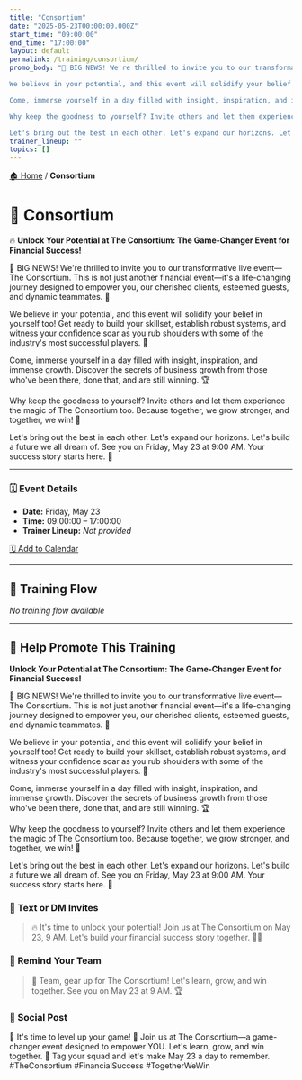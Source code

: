 ```yaml
---
title: "Consortium"
date: "2025-05-23T00:00:00.000Z"
start_time: "09:00:00"
end_time: "17:00:00"
layout: default
permalink: /training/consortium/
promo_body: "🎉 BIG NEWS! We're thrilled to invite you to our transformative live event—The Consortium. This is not just another financial event—it's a life-changing journey designed to empower you, our cherished clients, esteemed guests, and dynamic teammates. 💪

We believe in your potential, and this event will solidify your belief in yourself too! Get ready to build your skillset, establish robust systems, and witness your confidence soar as you rub shoulders with some of the industry's most successful players. 🚀

Come, immerse yourself in a day filled with insight, inspiration, and immense growth. Discover the secrets of business growth from those who've been there, done that, and are still winning. 🏆

Why keep the goodness to yourself? Invite others and let them experience the magic of The Consortium too. Because together, we grow stronger, and together, we win! 🤝

Let's bring out the best in each other. Let's expand our horizons. Let's build a future we all dream of. See you on Friday, May 23 at 9:00 AM. Your success story starts here. 🌟"
trainer_lineup: ""
topics: []
---
```


[🏠 Home](/training/) / **Consortium**

# 📆 Consortium  
🔥 **Unlock Your Potential at The Consortium: The Game-Changer Event for Financial Success!**

🎉 BIG NEWS! We're thrilled to invite you to our transformative live event—The Consortium. This is not just another financial event—it's a life-changing journey designed to empower you, our cherished clients, esteemed guests, and dynamic teammates. 💪

We believe in your potential, and this event will solidify your belief in yourself too! Get ready to build your skillset, establish robust systems, and witness your confidence soar as you rub shoulders with some of the industry's most successful players. 🚀

Come, immerse yourself in a day filled with insight, inspiration, and immense growth. Discover the secrets of business growth from those who've been there, done that, and are still winning. 🏆

Why keep the goodness to yourself? Invite others and let them experience the magic of The Consortium too. Because together, we grow stronger, and together, we win! 🤝

Let's bring out the best in each other. Let's expand our horizons. Let's build a future we all dream of. See you on Friday, May 23 at 9:00 AM. Your success story starts here. 🌟

---

### 🗓️ Event Details

- **Date:** Friday, May 23  
- **Time:** 09:00:00 – 17:00:00  
- **Trainer Lineup:** _Not provided_

[🗓️ Add to Calendar](/training/ics/consortium.ics)

---

## 🧩 Training Flow

_No training flow available_

---

## 📢 Help Promote This Training

**Unlock Your Potential at The Consortium: The Game-Changer Event for Financial Success!**

🎉 BIG NEWS! We're thrilled to invite you to our transformative live event—The Consortium. This is not just another financial event—it's a life-changing journey designed to empower you, our cherished clients, esteemed guests, and dynamic teammates. 💪

We believe in your potential, and this event will solidify your belief in yourself too! Get ready to build your skillset, establish robust systems, and witness your confidence soar as you rub shoulders with some of the industry's most successful players. 🚀

Come, immerse yourself in a day filled with insight, inspiration, and immense growth. Discover the secrets of business growth from those who've been there, done that, and are still winning. 🏆

Why keep the goodness to yourself? Invite others and let them experience the magic of The Consortium too. Because together, we grow stronger, and together, we win! 🤝

Let's bring out the best in each other. Let's expand our horizons. Let's build a future we all dream of. See you on Friday, May 23 at 9:00 AM. Your success story starts here. 🌟

### 💬 Text or DM Invites  
> 🔥 It's time to unlock your potential! Join us at The Consortium on May 23, 9 AM. Let's build your financial success story together. 🚀🎯

### 💬 Remind Your Team  
> 💪 Team, gear up for The Consortium! Let's learn, grow, and win together. See you on May 23 at 9 AM. 🏆

### 📡 Social Post  
🎉 It's time to level up your game! 👊 Join us at The Consortium—a game-changer event designed to empower YOU. Let's learn, grow, and win together. 🚀 Tag your squad and let's make May 23 a day to remember. #TheConsortium #FinancialSuccess #TogetherWeWin